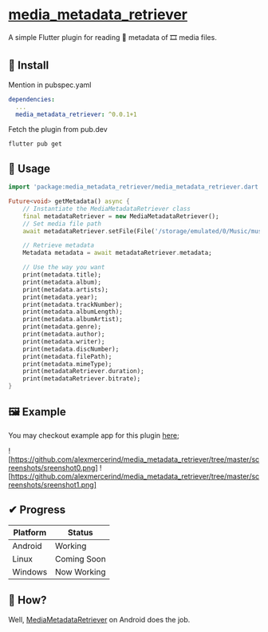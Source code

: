 # [media_metadata_retriever](https://github.com/alexmercerind/media_metadata_retriever)

A simple Flutter plugin for reading 🔖 metadata of 🎞 media files.

## 💾 Install

Mention in pubspec.yaml
```yaml
dependencies:
  ...
  media_metadata_retriever: ^0.0.1+1
```
Fetch the plugin from pub.dev
```
flutter pub get
```

## 📐 Usage

```dart
import 'package:media_metadata_retriever/media_metadata_retriever.dart';

Future<void> getMetadata() async {
    // Instantiate the MediaMetadataRetriever class
    final metadataRetriever = new MediaMetadataRetriever();
    // Set media file path
    await metadataRetriever.setFile(File('/storage/emulated/0/Music/music.aac'));

    // Retrieve metadata
    Metadata metadata = await metadataRetriever.metadata;

    // Use the way you want
    print(metadata.title);
    print(metadata.album);
    print(metadata.artists);
    print(metadata.year);
    print(metadata.trackNumber);
    print(metadata.albumLength);
    print(metadata.albumArtist);
    print(metadata.genre);
    print(metadata.author);
    print(metadata.writer);
    print(metadata.discNumber);
    print(metadata.filePath);
    print(metadata.mimeType);
    print(metadataRetriever.duration);
    print(metadataRetriever.bitrate);
}
```

## 🖼 Example

You may checkout example app for this plugin [here](https://github.com/alexmercerind/media_metadata_retriever/tree/master/example/lib/main.dart);

![https://github.com/alexmercerind/media_metadata_retriever/tree/master/screenshots/sreenshot0.png]
![https://github.com/alexmercerind/media_metadata_retriever/tree/master/screenshots/sreenshot1.png]


## ✔ Progress

|Platform|Status     |
|--------|-----------|
|Android |Working    |
|Linux   |Coming Soon|
|Windows |Now Working|


## 🧷 How?

Well, [MediaMetadataRetriever](https://developer.android.com/reference/android/media/MediaMetadataRetriever) on Android does the job.
